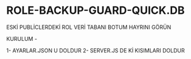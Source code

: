 # ROLE-BACKUP-GUARD-QUICK.DB
ESKİ PUBLİCLERDEKİ ROL VERİ TABANI BOTUM HAYRINI GÖRÜN

KURULUM - 

1- AYARLAR.JSON U DOLDUR
2- SERVER.JS DE Kİ KISIMLARI DOLDUR


